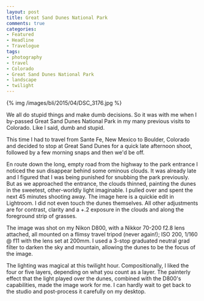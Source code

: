 ```yaml
---
layout: post
title: Great Sand Dunes National Park
comments: true
categories:
- Featured
- Headline
- Travelogue
tags:
- photography
- travel
- Colorado
- Great Sand Dunes National Park
- landscape
- twilight
---
```


{% img /images/bli/2015/04/DSC_3176.jpg %}

We all do stupid things and make dumb decisions. So it was with me when I by-passed Great Sand Dunes National Park in my many previous visits to Colorado. Like I said, dumb and stupid.  

<!--more-->

This time I had to travel from Sante Fe, New Mexico to Boulder, Colorado and decided to stop at Great Sand Dunes for a quick late afternoon shoot, followed by a few morning snaps and then we'd be off. 

En route down the long, empty road from the highway to the park entrance I noticed the sun disappear behind some ominous clouds. It was already late and I figured that I was being punished for snubbing the park previously. But as we approached the entrance, the clouds thinned, painting the dunes in the sweetest, other-worldly light imaginable. I pulled over and spent the next 45 minutes shooting away. The image here is a quickie edit in Lightroom. I did not even touch the dunes themselves. All other adjustments are for contrast, clarity and a +.2 exposure in the clouds and along the foreground strip of grasses. 

The image was shot on my Nikon D800, with a Nikkor 70-200 f2.8 lens attached, all mounted on a flimsy travel tripod (never again!); ISO 200, 1/160 @ f11 with the lens set at 200mm. I used a 3-stop graduated neutral grad filter to darken the sky and mountain, allowing the dunes to be the focus of the image. 

The lighting was magical at this twilight hour. Compositionally, I liked the four or five layers, depending on what you count as a layer. The painterly effect that the light played over the dunes, combined with the D800's capabilities, made the image work for me. I can hardly wait to get back to the studio and post-process it carefully on my desktop. 

